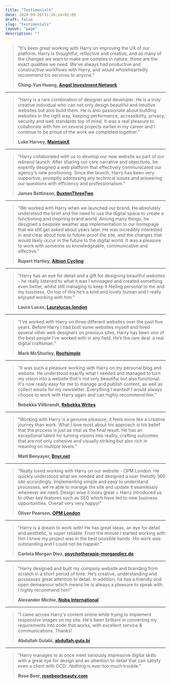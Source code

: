```yaml
---
title: "Testimonials"
date: 2024-09-26T11:26:14+01:00
draft: false
slug: "testimonials"
layout: "page"
description: ""
---
```


> ”It's been great working with Harry on improving the UX of our platform. Harry is thoughtful, reflective and creative, and as many of the changes we want to make are complex in nature, those are the exact qualities we need. We've always had productive and constructive workflows with Harry, and would wholeheartedly recommend his services to anyone.”
>
> **Ching-Yun Huang, [Angel Investment Network](https://www.angelinvestmentnetwork.co.uk/)**

---

> “Harry is a rare combination of designer and developer. He is a truly creative individual who can not only design beautiful and intuitive websites but also build them. He is also passionate about building websites in the right way, keeping performance, accessibility, privacy, security and web standards top of mind. It was a real pleasure to collaborate with him on several projects earlier in my career and I continue to be proud of the work we completed together.”
>
> **Luke Harvey, [MaintainX](https://www.getmaintainx.com/)**

---

> “Harry collaborated with us to develop our new website as part of our rebrand launch. After sharing our core narrative and objectives, he expertly designed a web platform that effectively communicated our agency's new positioning. Since the launch, Harry has been very supportive, promptly addressing any technical issues and answering our questions with efficiency and professionalism.”
>
> **James Bettinson, [BuxtonThreeTwo](https://buxtonthreetwo.com/)**

---

> ”We worked with Harry when we launched our brand. He absolutely understood the brief and the need to use the digital space to create a functioning and inspiring brand world. Among many things, he designed a bespoke weather app implementation to our homepage that we still get asked about years later. He was incredibly interested in and clear about how to future-proof the site, and the changes that would likely occur in the future to the digital world. It was a pleasure to work with someone so knowledgeable, communicative and effective.”
>
> **Rupert Hartley, [Albion Cycling](https://www.albioncycling.com/)**

---

> “Harry has an eye for detail and a gift for designing beautiful websites - he really listened to what it was I envisaged and created something even better, whilst still managing to keep it feeling personal to me and my business. On top of this he’s a kind and lovely human and I really enjoyed working with him.”
>
> **Laura Lucas, [Lauralucas.london](https://lauralucas.london/)**

---

> “I’ve worked with Harry on three different websites over the past five years. Before Harry I had built some websites myself and hired several other web designers on previous sites. Harry has been one of the best people I’ve worked with in any field. He’s the rare deal: a real digital craftsman.”
>
> **Mark McShurley, [Roofsimple](https://roofsimple.com/)**

---

> ”It was such a pleasure working with Harry on my personal blog and website. He understood exactly  what I needed and managed to turn my vision into a website that's not only beautiful but also functional. It's now really easy for me to manage and publish content, as well as collect emails for my newsletter. Everything I wanted! I would always choose to work with Harry again and can highly recommend him.”
>
> **Rebekka Villbrandt, [Rebekka Writes](https://rebekkawrites.com/)**

---

> ”Working with Harry is a genuine pleasure, it feels more like a creative journey than work. What I love most about his approach is his belief that the process is just as vital as the final result. He has an exceptional talent for turning visions into reality, crafting outcomes that are not only cohesive and visually striking but also rich in meaning on multiple levels.”
>
> **Matt Benyayer, [Bnyr.net](https://bnyr.net/)**

---

> “Really loved working with Harry on our website - OPM London. He quickly understood what we needed and designed a user friendly 360 site accordingly. Implementing simple and easy to understand processes, we're able to manage the site and update it seamlessly whenever we need. Design wise it looks great + Harry introduced us to other key features such as SEO which have led to new business opportunities.  Overall very very happy!”
>
> **Oliver Pearson, [OPM London](https://opm.london/)**

---

> “Harry is a dream to work with! He has great ideas, an eye for detail and aesthetic, is super reliable. From the minute I started working with him I knew my project was in the best possible hands. His work was outstanding and I could not be happier.”
> 
> **Carlota Morgan Diez, [psychotherapie-morgandiez.de](https://psychotherapie-morgandiez.de/)**

---

> “Harry designed and built my company website and branding from scratch in a short period of time.  He’s creative, understanding and possesses great attention to detail.  In addition, he has a friendly and open demeanour which means he is always a pleasure to speak with. I highly recommend him!”
>
> **Alexander Michie, [Noba International](https://nobainternational.com/)**
---

> “I came across Harry's content online while trying to implement responsive images on my site. He's been brilliant in converting my requirements into code that works, with excellent service & communications. Thanks!  
> 
> **Abdullah Gulabi, [abdullah.gula.bi](https://abdullah.gula.bi/)**

---

> “Harry manages to at once meet seriously impressive digital skills with a great eye for design and an attention to detail that can satisfy even a client with OCD...Nothing is ever too much trouble.”
> 
> **Rose Beer, [rosebeerbeauty.com](https://rosebeerbeauty.com/)**